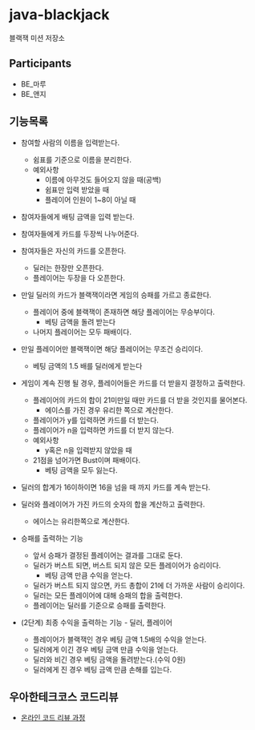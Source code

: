 # java-blackjack

블랙잭 미션 저장소


## Participants
* BE_마루
* BE_앤지

## 기능목록
* 참여할 사람의 이름을 입력받는다. 
  * 쉼표를 기준으로 이름을 분리한다.
  * 예외사항
    * 이름에 아무것도 들어오지 않을 때(공백)
    * 쉼표만 입력 받았을 때
    * 플레이어 인원이 1~8이 아닐 때


* 참여자들에게 배팅 금액을 입력 받는다.


* 참여자들에게 카드를 두장씩 나누어준다.


* 참여자들은 자신의 카드를 오픈한다.
  * 딜러는 한장만 오픈한다.
  * 플레이어는 두장을 다 오픈한다.


* 만일 딜러의 카드가 블랙잭이라면 게임의 승패를 가르고 종료한다.
  * 플레이어 중에 블랙잭이 존재하면 해당 플레이어는 무승부이다.
    * 베팅 금액을 돌려 받는다
  * 나머지 플레이어는 모두 패배이다.
* 만일 플레이어만 블랙잭이면 해당 플레이어는 무조건 승리이다.
  * 베팅 금액의 1.5 배를 딜러에게 받는다


* 게임이 계속 진행 될 경우, 플레이어들은 카드를 더 받을지 결정하고 출력한다.
  * 플레이어의 카드의 합이 21미만일 때만 카드를 더 받을 것인지를 물어본다.
    * 에이스를 가진 경우 유리한 쪽으로 계산한다.
  * 플레이어가 y를 입력하면 카드를 더 받는다.
  * 플레이어가 n을 입력하면 카드를 더 받지 않는다.
  * 예외사항
    * y혹은 n을 입력받지 않았을 때
  * 21점을 넘어가면 Bust이며 패배이다.
    * 베팅 금액을 모두 잃는다.

    
* 딜러의 합계가 16이하이면 16을 넘을 때 까지 카드를 계속 받는다.


* 딜러와 플레이어가 가진 카드의 숫자의 합을 계산하고 출력한다. 
  * 에이스는 유리한쪽으로 계산한다.

  
* 승패를 출력하는 기능
  * 앞서 승패가 결정된 플레이어는 결과를 그대로 둔다.
  * 딜러가 버스트 되면, 버스트 되지 않은 모든 플레이어가 승리이다. 
    * 베팅 금액 만큼 수익을 얻는다.
  * 딜러가 버스트 되지 않으면, 카드 총합이 21에 더 가까운 사람이 승리이다.
  * 딜러는 모든 플레이어에 대해 승패의 합을 출력한다.
  * 플레이어는 딜러를 기준으로 승패를 출력한다.


* (2단계) 최종 수익을 출력하는 기능 - 딜러, 플레이어
  * 플레이어가 블랙잭인 경우 베팅 금액 1.5배의 수익을 얻는다.
  * 딜러에게 이긴 경우 베팅 금액 만큼 수익을 얻는다.
  * 딜러와 비긴 경우 베팅 금액을 돌려받는다.(수익 0원)
  * 딜러에게 진 경우 베팅 금액 만큼 손해를 입는다.


## 우아한테크코스 코드리뷰

- [온라인 코드 리뷰 과정](https://github.com/woowacourse/woowacourse-docs/blob/master/maincourse/README.md)

